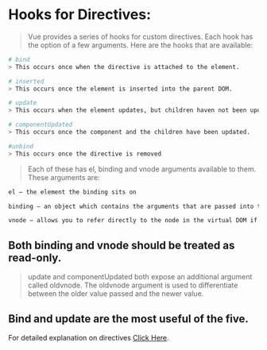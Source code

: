# Hooks for Directives: 
> Vue provides a series of hooks for custom directives. Each hook has the option of a few arguments. Here are the hooks that are available:

``` bash
# bind 
> This occurs once when the directive is attached to the element.

# inserted  
> This occurs once the element is inserted into the parent DOM.

# update 
> This occurs when the element updates, but children haven not been updated yet.

# componentUpdated 
> This occurs once the component and the children have been updated.

#unbind 
> This occurs once the directive is removed
```

>Each of these has el, binding and vnode arguments available to them. These arguments are:

``` bash
el — the element the binding sits on

binding — an object which contains the arguments that are passed into the hooks. There are many available arguments including name, value, oldValue, expression, arg and modifiers.

vnode — allows you to refer directly to the node in the virtual DOM if you need to.
```

## Both binding and vnode should be treated as read-only.

> update and componentUpdated both expose an additional argument called oldvnode. The oldvnode argument is used to differentiate between the older value passed and the newer value.

## Bind and update are the most useful of the five.

For detailed explanation on directives [Click Here](https://medium.com/js-dojo/creating-custom-directives-in-vue-js-286142392fd8).

